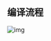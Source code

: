 ## 编译流程

![img](https://upload-images.jianshu.io/upload_images/6936994-a4658f319d27c1f7.png?imageMogr2/auto-orient/strip|imageView2/2/w/656/format/webp)



